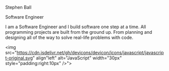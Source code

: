 Stephen Ball

Software Engineer

I am a Software Engineer and I build software one step at a time. All programming projects are built from the ground up. From planning and designing all of the way to solve real-life problems with code.


<img src="https://cdn.jsdelivr.net/gh/devicons/devicon/icons/javascript/javascript-original.svg"  align"left" alt="JavaScript" width="30px" style="padding:right:10px" />">
